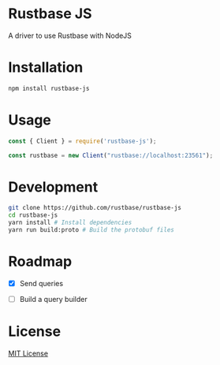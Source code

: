 # Rustbase JS
A driver to use Rustbase with NodeJS

# Installation
```bash
npm install rustbase-js
```

# Usage
```js
const { Client } = require('rustbase-js');

const rustbase = new Client("rustbase://localhost:23561");

```

# Development
```bash
git clone https://github.com/rustbase/rustbase-js
cd rustbase-js 
yarn install # Install dependencies
yarn run build:proto # Build the protobuf files
```

# Roadmap
- [x] Send queries
- [ ] Build a query builder


# License
[MIT License](/LICENSE)